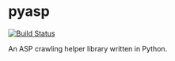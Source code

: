 pyasp
=====
[![Build Status](https://travis-ci.org/carlosafonso/pyasp.svg?branch=develop)](https://travis-ci.org/carlosafonso/pyasp)

An ASP crawling helper library written in Python.
